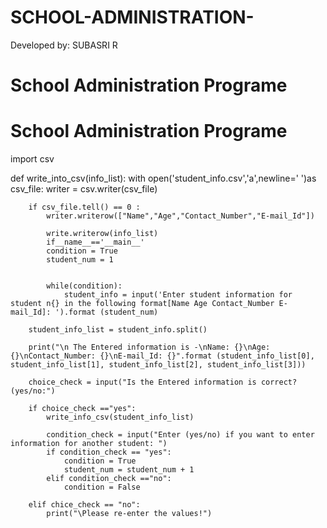 # SCHOOL-ADMINISTRATION-
Developed by: SUBASRI R


# School Administration Programe

# School Administration Programe

import csv

def write_into_csv(info_list):
	with open('student_info.csv','a',newline=' ')as csv_file:
		writer = csv.writer(csv_file)
		
		if csv_file.tell() == 0 :
			writer.writerow(["Name","Age","Contact_Number","E-mail_Id"])
			
			write.writerow(info_list)
			if__name__=='__main__'
			condition = True
			student_num = 1
			
			
			while(condition):
				student_info = input('Enter student information for student n{} in the following format[Name Age Contact_Number E-mail_Id]: ').format (student_num)
		
		student_info_list = student_info.split()
		
		print("\n The Entered information is -\nName: {}\nAge: {}\nContact_Number: {}\nE-mail_Id: {}".format (student_info_list[0], student_info_list[1], student_info_list[2], student_info_list[3]))
		
		choice_check = input("Is the Entered information is correct? (yes/no:")
		
		if choice_check =="yes":
			write_info_csv(student_info_list)
			
			condition_check = input("Enter (yes/no) if you want to enter information for another student: ")
			if condition_check == "yes":
				condition = True
				student_num = student_num + 1
			elif condition_check =="no":
				condition = False
				
		elif chice_check == "no":
			print("\Please re-enter the values!")
